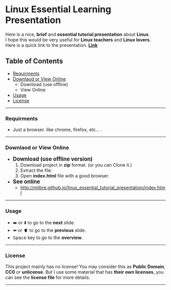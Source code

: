# Linux Essential Learning Presentation
Here is a nice, **brief** and **essential tutorial presentation** about **Linux**.  
I hope this would be very useful for **Linux teachers** and **Linux lovers**.  
Here is a quick link to the presentation. **[Link](http://mlibre.github.io/linux_essential_tutorial_presentation/index.html)**

## Table of Contents
+ [Requirments](#requirments)
+ [Downlaod or View Online](#downlaod-or-view-online)
	+ Download (use offline)
	+ View Online
+ [Usage](#usage)
+ [License](#license)

---
### Requirments
+ Just a browser. like chrome, firefox, etc... .

---
### Downlaod or View Online
+ <big>**Download (use offline version)**</big>
	1. Download project in **zip** format. (or you can Clone it.)
	2. Extract the file.
	3. Open **index.html** file with a good browser.
+ <big>**See online**</big>
	+ http://mlibre.github.io/linux_essential_tutorial_presentation/index.html

---
### Usage
+ :arrow_right: or :arrow_down: to go to the **next** slide.  
+ :arrow_left: or :arrow_up: to go to the **previous** slide.  
+ <kbd>Space</kbd> key to go to the **overview**.

---
### License
This project mainly has no license! You may consider this as **Public Domain**, **CC0** or **unlicense**. But I use some material that has **their own licenses**, you can see the **license file** for more details.

---
